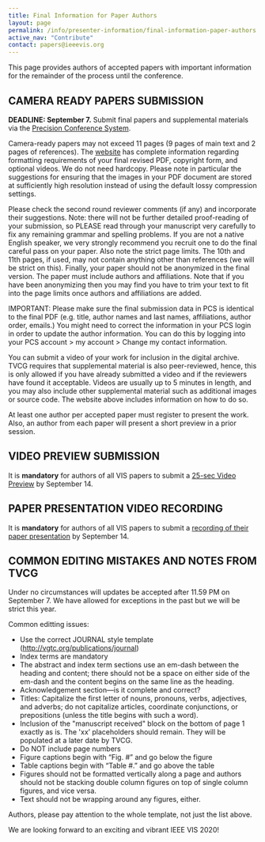 ```yaml
---
title: Final Information for Paper Authors
layout: page
permalink: /info/presenter-information/final-information-paper-authors
active_nav: "Contribute"
contact: papers@ieeevis.org
---
```


This page provides authors of accepted papers with important information for the remainder of the process until the conference.

## CAMERA READY PAPERS SUBMISSION

**DEADLINE: September 7.** Submit final papers and supplemental materials via the [Precision Conference System](https://new.precisionconference.com/~vgtc/).

Camera-ready papers may not exceed 11 pages (9 pages of main text and 2 pages of references). The [website](http://vgtc.org/publications/journal) has complete information regarding formatting requirements of your final revised PDF, copyright form, and optional videos. We do not need hardcopy. Please note in particular the suggestions for ensuring that the images in your PDF document are stored at sufficiently high resolution instead of using the default lossy compression settings.

Please check the second round reviewer comments (if any) and incorporate their suggestions. Note: there will not be further detailed proof-reading of your submission, so PLEASE read through your manuscript very carefully to fix any remaining grammar and spelling problems. If you are not a native English speaker, we very strongly recommend you recruit one to do the final careful pass on your paper. Also note the strict page limits. The 10th and 11th pages, if used, may not contain anything other than references (we will be strict on this). Finally, your paper should not be anonymized in the final version. The paper must include authors and affiliations. Note that if you have been anonymizing then you may find you have to trim your text to fit into the page limits once authors and affiliations are added.

IMPORTANT: Please make sure the final submission data in PCS is identical to the final PDF (e.g. title, author names and last names, affiliations, author order, emails.) You might need to correct the information in your PCS login in order to update the author information. You can do this by logging into your PCS account > my account > Change my contact information.

You can submit a video of your work for inclusion in the digital archive. TVCG requires that supplemental material is also peer-reviewed, hence, this is only allowed if you have already submitted a video and if the reviewers have found it acceptable. Videos are usually up to 5 minutes in length, and you may also include other supplemental material such as additional images or source code. The website above includes information on how to do so.

At least one author per accepted paper must register to present the work. Also, an author from each paper will present a short preview in a prior session.

## VIDEO PREVIEW SUBMISSION

It is **mandatory** for authors of all VIS papers to submit a [25-sec Video Preview](http://ieeevis.org/year/2020/info/presenter-information/fast-forward-and-video-previews) by September 14.

## PAPER PRESENTATION VIDEO RECORDING

It is **mandatory** for authors of all VIS papers to submit a [recording of their paper presentation](/year/2020/info/presenter-information/talk-recording-guide) by September 14.

## COMMON EDITING MISTAKES AND NOTES FROM TVCG

Under no circumstances will updates be accepted after 11.59 PM on September 7. We have allowed for exceptions in the past but we will be strict this year.  

Common editting issues: 
* Use the correct JOURNAL style template (http://vgtc.org/publications/journal)
* Index terms are mandatory
* The abstract and index term sections use an em-dash between the heading and content; there should not be a space on either side of the em-dash and the content begins on the same line as the heading.
* Acknowledgement section—is it complete and correct?
* Titles: Capitalize the first letter of nouns, pronouns, verbs, adjectives, and adverbs; do not capitalize articles, coordinate conjunctions, or prepositions (unless the title begins with such a word).
* Inclusion of the "manuscript received" block on the bottom of page 1 exactly as is. The 'xx’ placeholders should remain. They will be populated at a later date by TVCG. 
* Do NOT include page numbers
* Figure captions begin with “Fig. #” and go below the figure
* Table captions begin with “Table #.” and go above the table
* Figures should not be formatted vertically along a page and authors should not be stacking double column figures on top of single column figures, and vice versa. 
* Text should not be wrapping around any figures, either.

Authors, please pay attention to the whole template, not just the list above.

We are looking forward to an exciting and vibrant IEEE VIS 2020!
